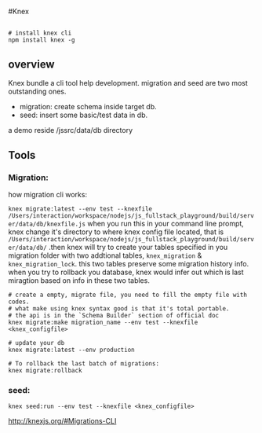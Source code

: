 #Knex

## 

    # install knex cli
    npm install knex -g


## overview
Knex bundle a cli tool help development. migration and seed are two most outstanding ones.
* migration: create schema inside target db.
* seed: insert some basic/test data in db.

a demo reside /jssrc/data/db directory



## Tools

### Migration:
how migration cli works:

`knex migrate:latest --env test --knexfile  /Users/interaction/workspace/nodejs/js_fullstack_playground/build/server/data/db/knexfile.js`
when you run this in your command line prompt, knex change it's directory to where knex config
file located, that is `/Users/interaction/workspace/nodejs/js_fullstack_playground/build/server/data/db/`
.then knex will try to create your tables specified in you migration folder with two addtional tables,
`knex_migration` & `knex_migration_lock`. this two tables preserve some migration history info. when you try
to rollback you database, knex  would infer out which is last miragtion based on info in these two tables.

    
    # create a empty, migrate file, you need to fill the empty file with codes.
    # what make using knex syntax good is that it's total portable.
    # the api is in the `Schema Builder` section of official doc
    knex migrate:make migration_name --env test --knexfile <knex_configfile>

    # update your db
    knex migrate:latest --env production

    # To rollback the last batch of migrations:
    knex migrate:rollback
    

### seed:

    knex seed:run --env test --knexfile <knex_configfile>
    
    
    
    
    
    
    

http://knexjs.org/#Migrations-CLI

